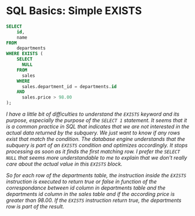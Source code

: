 # SQL Basics: Simple EXISTS
```sql
SELECT
    id,
    name
FROM
    departments
WHERE EXISTS (
    SELECT 
      NULL
    FROM 
      sales
    WHERE 
      sales.department_id = departments.id
    AND 
      sales.price > 98.00
);
```
_I have a little bit of difficulties to understand the `EXISTS` keyword and its purpose, especially the purpose of the `SELECT 1` statement. It seems that it is a common practice in SQL that indicates that we are not interested in the actual data returned by the subquery. We just want to know if any rows exist that match the condition. The database engine understands that the subquery is part of an `EXISTS` condition and optimizes accordingly. It stops processing as soon as it finds the first matching row. I prefer the `SELECT NULL` that seems more understandable to me to explain that we don't really care about the actual value in this `EXISTS` block._

_So for each row of the departments table, the instruction inside the `EXISTS` instruction is executed to return true or false in function of the correspondance between id column in departments table and the departments id column in the sales table and if the according price is greater than 98.00. If the `EXISTS` instruction return true, the departments row is part of the result._